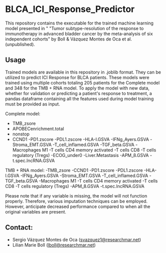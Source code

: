 # BLCA_ICI_Response_Predictor

This repository contains the executable for the trained machine learning model presented in " "Tumor subtype-resolution of the response to immunotherapy in advanced bladder cancer by the meta-analysis of six independent cohorts" by Boll & Vázquez Montes de Oca et al. (unpublished).

## Usage

Trained models are available in this repository in .joblib format. They can be utilized to predict ICI Response for BLCA patients. These models were trained using multiple cohorts totaling 205 patients for the Complete model and 348 for the TMB + RNA model. To apply the model with new data, whether for validation or predicting a patient's response to treatment, a pandas dataframe containing all the features used during model training must be provided as input.

Complete model:
- TMB_zsore
- APOBECenrichment.total
- nonstop
- CCND1
-PD1.zscore
-PDL1.zscore
-HLA-I.GSVA
-IFNg_Ayers.GSVA
-Stroma_EMT.GSVA
-T_cell_inflamed.GSVA
-TGF_beta.GSVA
-Macrophages M1
-T cells CD4 memory activated
-T cells CD8
-T cells regulatory (Tregs)
-ECOG_under0
-Liver.Metastasis
-APM_8.GSVA
-t.spec.lncRNA.GSVA

TMB + RNA model:
-TMB_zsore
-CCND1
-PD1.zscore
-PDL1.zscore
-HLA-I.GSVA
-IFNg_Ayers.GSVA
-Stroma_EMT.GSVA
-T_cell_inflamed.GSVA
-TGF_beta.GSVA
-Macrophages M1
-T cells CD4 memory activated
-T cells CD8
-T cells regulatory (Tregs)
-APM_8.GSVA
-t.spec.lncRNA.GSVA

Please note that if any variable is missing, the model will not function properly. Therefore, various imputation techniques can be employed. However, anticipate decreased performance compared to when all the original variables are present.

## Contact:
- Sergio Vázquez Montes de Oca (svazquez1@researchmar.net)
- Lilian Marie Boll (lboll@researchmar.net)
